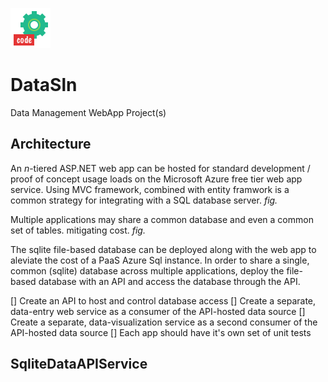 ![icon](https://raw.githubusercontent.com/uid100/DataSln/master/Images/codesettings.png)
# DataSln
Data Management WebApp Project(s)


## Architecture

An _n_-tiered ASP.NET web app can be hosted for standard development / proof of concept usage loads on the Microsoft Azure 
free tier web app service. Using MVC framework, combined with entity framwork is a common strategy for integrating with a SQL 
database server. 
_fig._

Multiple applications may share a common database and even a common set of tables. mitigating cost.
_fig._

The sqlite
file-based database can be deployed along with the web app to aleviate the cost of a PaaS Azure Sql instance. In order to share a single, common (sqlite)
database across multiple applications, deploy the file-based database with an API and access the database through the API.

[] Create an API to host and control database access
[] Create a separate, data-entry web service as a consumer of the API-hosted data source
[] Create a separate, data-visualization service as a second consumer of the API-hosted data source
[] Each app should have it's own set of unit tests

## SqliteDataAPIService

## 
